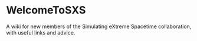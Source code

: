 # WelcomeToSXS
A wiki for new members of the Simulating eXtreme Spacetime collaboration, with useful links and advice.
